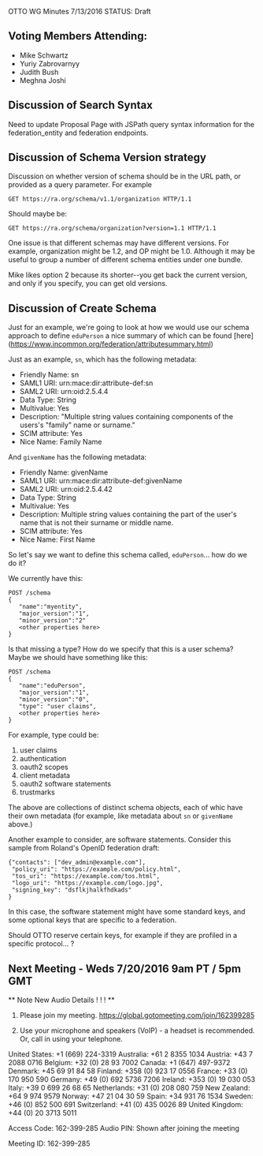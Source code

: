 OTTO WG Minutes 7/13/2016
STATUS: Draft

## Voting Members Attending:
 - Mike Schwartz
 - Yuriy Zabrovarnyy
 - Judith Bush
 - Meghna Joshi

## Discussion of Search Syntax

Need to update Proposal Page with JSPath query syntax information for the federation_entity and federation 
endpoints. 

## Discussion of Schema Version strategy

Discussion on whether version of schema should be in the URL path, or provided as a query parameter.
For example

```
GET https://ra.org/schema/v1.1/organization HTTP/1.1
```

Should maybe be:

```
GET https://ra.org/schema/organization?version=1.1 HTTP/1.1
```

One issue is that different schemas may have different versions. For example, organization might
be 1.2, and OP might be 1.0. Although it may be useful to group a number of different schema
entities under one bundle.

Mike likes option 2 because its shorter--you get back the current version, and only if you
specify, you can get old versions.

## Discussion of Create Schema

Just for an example, we're going to look at how we would use our schema approach to define 
`eduPerson` a nice summary of which can be found [here]
(https://www.incommon.org/federation/attributesummary.html)

Just as an example, `sn`, which has the following metadata:

 - Friendly Name: sn
 - SAML1 URI: urn:mace:dir:attribute-def:sn 
 - SAML2 URI: urn:oid:2.5.4.4
 - Data Type: String
 - Multivalue: Yes
 - Description: "Multiple string values containing components of the users's "family" name or surname."
 - SCIM attribute: Yes
 - Nice Name: Family Name

And `givenName` has the following metadata:

 - Friendly Name: givenName
 - SAML1 URI: urn:mace:dir:attribute-def:givenName
 - SAML2 URI: urn:oid:2.5.4.42
 - Data Type: String
 - Multivalue: Yes
 - Description: Multiple string values containing the part of the user's name that is not their surname or middle name.
 - SCIM attribute: Yes
 - Nice Name: First Name

So let's say we want to define this schema called, `eduPerson`... how do we do it?

We currently have this:

```
POST /schema
{
   "name":"myentity",
   "major_version":"1",
   "minor_version":"2"
   <other properties here>
}
```

Is that missing a type? How do we specify that this is a user schema? Maybe we should have something 
like this:

```
POST /schema
{
   "name":"eduPerson",
   "major_version":"1",
   "minor_version":"0",
   "type": "user claims",
   <other properties here>
}
```

For example, type could be: 

1. user claims
2. authentication
3. oauth2 scopes
4. client metadata
5. oauth2 software statements
6. trustmarks

The above are collections of distinct schema objects, each of whic have their own metadata
(for example, like metadata about `sn` or `givenName` above.)

Another example to consider, are software statements. Consider this sample from Roland's 
OpenID federation draft:

```
{"contacts": ["dev_admin@example.com"],
 "policy_uri": "https://example.com/policy.html",
 "tos_uri": "https://example.com/tos.html",
 "logo_uri": "https://example.com/logo.jpg",
 "signing_key": "dsflkjhalkfhdkads"
}
```

In this case, the software statement might have some standard keys, and some optional
keys that are specific to a federation.

Should OTTO reserve certain keys, for example if they are profiled in a specific protocol... ? 

## Next Meeting - Weds 7/20/2016 9am PT / 5pm GMT

  ** Note New Audio Details ! ! ! ** 

1.  Please join my meeting.
https://global.gotomeeting.com/join/162399285

2.  Use your microphone and speakers (VoIP) - a headset is recommended.  Or, call in using your telephone.

United States: +1 (669) 224-3319
Australia: +61 2 8355 1034
Austria: +43 7 2088 0716
Belgium: +32 (0) 28 93 7002
Canada: +1 (647) 497-9372
Denmark: +45 69 91 84 58
Finland: +358 (0) 923 17 0556
France: +33 (0) 170 950 590
Germany: +49 (0) 692 5736 7206
Ireland: +353 (0) 19 030 053
Italy: +39 0 699 26 68 65
Netherlands: +31 (0) 208 080 759
New Zealand: +64 9 974 9579
Norway: +47 21 04 30 59
Spain: +34 931 76 1534
Sweden: +46 (0) 852 500 691
Switzerland: +41 (0) 435 0026 89
United Kingdom: +44 (0) 20 3713 5011

Access Code: 162-399-285
Audio PIN: Shown after joining the meeting

Meeting ID: 162-399-285


